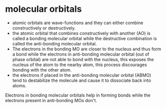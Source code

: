 # molecular orbitals

- atomic orbitals are wave-functions and they can either combine constructively or destructively.
- the atomic orbital that combines constructively with another (AO) is called a bonding molecular orbital while the destructive combination is called the anti-bonding molecular orbital.
- The electrons in the bonding MO are closer to the nucleus and thus form a bond while the electrons in anti-bonding molecular orbital (out of phase orbital) are not able to bond with the nucleus, this exposes the nucleus of the atom to the nearby atom, this process discourages bonding with the other atom.
- the electrons if placed in the anti-bonding molecular orbital (ABMO) tend to destabilize the molecule and cause it to dissociate back into atoms.

Electrons in bonding molecular orbitals help in forming bonds while the electrons present in anti-bonding MOs don't.
